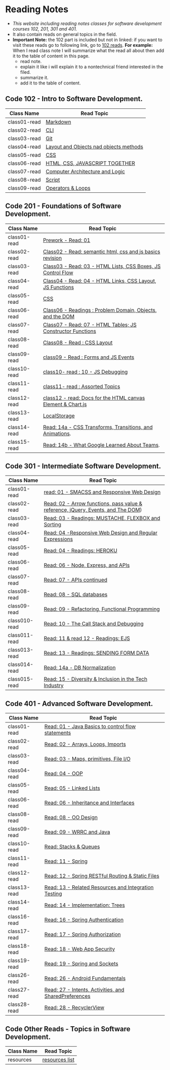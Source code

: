# Reading Notes
* *This website including reading notes classes for software development courses 102, 201, 301 and 401.*
* It also contain reads on general topics in the field.
* **Important Note:** the 102 part is included but not in linked: if you want to visit these reads go to following link, go to [ 102 reads](https://github.com/YazanSneneh/reading-notes).
**For example:**
 When I read class note I will summarize what the read all about then add it to the table of content in this page.
   * read note.
   * explain it like i will explain it to a nontechnical friend interested in the filed.
   * summarize it.
   * add it to the table of content.

## Code 102 - Intro to Software Development.
  | Class Name   | Read Topic                                                           |
  | ------------ | -------------------------------------------------------------------- |
  | class01-read | [Markdown](reading-notes/lab1-read.md)                               |
  | class02-read | [CLI ](reading-notes/lab2-read.md)                                   |
  | class03-read | [Git](reading-notes/lab3-read.md)                                    |
  | class04-read | [Layout and Objects nad objects methods](reading-notes/lab4-read.md) |
  | class05-read | [CSS](reading-notes/lab5-read.md)                                    |
  | class06-read | [ HTML, CSS, JAVASCRIPT TOGETHER](reading-notes/lab6a-read.md)       |
  | class07-read | [Computer Architecture and Logic](reading-notes/lab6b-read.md)       |
  | class08-read | [Script](reading-notes/lab7-read.md)                                 |
  | class09-read | [Operators & Loops](reading-notes/lab8-read.md)                      |

## Code 201 - Foundations of Software Development.
  | Class Name   | Read Topic                                                                 |
  | ------------ | -------------------------------------------------------------------------- |
  | class01-read | [Prework - Read: 01](prework.md)                                           |
  | class02-read | [Class02 - Read: semantic html, css and js basics revision](class-02.md)   |
  | class03-read | [Class03 - Read: 03 - HTML Lists, CSS Boxes, JS Control Flow](class-03.md) |
  | class04-read | [Class04 - Read: 04 - HTML Links, CSS Layout, JS Functions](class-04.md)   |
  | class05-read | [CSS](reading-notes/lab5-read.md)                                          |
  | class06-read | [Class06 - Readings : Problem Domain, Objects, and the DOM](class-06.md)   |
  | class07-read | [Class07 - Read: 07 - HTML Tables; JS Constructor Functions](class-07.md)  |
  | class08-read | [Class08 - Read : CSS Layout](class-08.md)                                 |
  | class09-read | [class09 - Read : Forms and JS Events](class-09.md)                        |
  | class10-read | [class10- read : 10 - JS Debugging](class-10.md)                           |
  | class11-read | [class11- read : Assorted Topics](class11.md)                              |
  | class12-read | [class12 - read: Docs for the HTML canvas Element & Chart.js](class12.md)  |
  | class13-read | [LocalStorage](class13.md)                                                 |
  | class14-read | [Read: 14a - CSS Transforms, Transitions, and Animations](read-14a.md).    |
  | class15-read | [Read: 14b - What Google Learned About Teams](read-14b.md).                |

## Code 301 - Intermediate Software Development.
  | Class Name    | Read Topic                |
  | ------------- | ----------------------------------------------------|
  | class01-read | [read: 01 - SMACSS and Responsive Web Design](301/class-01.md)  |
  | class02-read  | [Read: 02 - Arrow functions, pass value & reference, jQuery, Events, and The DOM](301/class-02.md)) |
  | class03-read  | [Read: 03 - Readings: MUSTACHE, FLEXBOX and Sorting](301/class-03.md)                               |
  | class04-read  | [Read: 04 -Responsive Web Design and Regular Expressions](301/class-04.md)                          |
  | class05-read  | [Read: 04 - Readings: HEROKU](301/class-05.md)                                                      |
  | class06-read  | [Read: 06 - Node, Express, and APIs](301/class-06.md)                                               |
  | class07-read  | [Read: 07 - APIs continued](301/class-07.md)                                                        |
  | class08-read  | [Read: 08 - SQL databases](301/class-08.md)                                                         |
  | class09-read  | [Read: 09 - Refactoring, Functional Programming](301/class-09.md)                                   |
  | class010-read | [Read: 10 - The Call Stack and Debugging](301/class-10.md)                                          |
  | class011-read | [Read: 11 & read 12 - Readings: EJS](301/class-11.md)                                               |
  | class013-read | [Read: 13 - Readings: SENDING FORM DATA](301/class-13.md)                                           |
  | class014-read | [Read: 14a - DB Normalization](301/class-14.md)                                                     |
  | class015-read | [Read: 15 - Diversity & Inclusion in the Tech Industry](301/class-15.md)                            |
 
## Code 401 - Advanced Software Development.

| Class Name   | Read Topic                                                            |
| ------------ | --------------------------------------------------------------------- |
| class01-read | [ Read: 01 - Java Basics to control flow statements](401/class-01.md) |
| class02-read | [ Read: 02 - Arrays, Loops, Imports](401/class-02.md)                 |
| class03-read | [ Read: 03 - Maps, primitives, File I/O](401/class-03.md)             |
| class04-read | [  Read: 04 - OOP](401/class-04.md)             |
| class05-read | [ Read: 05 - Linked Lists ](401/class-05.md)             |
| class06-read | [ Read: 06 - Inheritance and Interfaces ](401/class-06.md)             |
| class08-read | [ Read: 08 - OO Design ](401/class-08.md)             |
| class09-read | [ Read: 09 - WRRC and Java ](401/class-09.md)             |
| class10-read | [ Read: Stacks & Queues ](401/class-10.md)             |
| class11-read | [ Read: 11 - Spring ](401/class-11.md)             |
| class12-read | [ Read: 12 - Spring RESTful Routing & Static Files  ](401/class-12.md)             |
| class13-read | [ Read: 13 - Related Resources and Integration Testing  ](401/class-13.md)             |
| class14-read | [ Read: 14 - Implementation: Trees ](401/class-14.md)             |
| class16-read | [ Read: 16 - Spring Authentication ](401/class-16.md)             |
| class17-read | [ Read: 17 - Spring Authorization ](401/class-17.md)             |
| class18-read | [ Read: 18 - Web App Security ](401/class-18.md)             |
| class19-read | [ Read: 19 - Spring and Sockets ](401/class-19.md)             |
| class26-read | [ Read: 26 - Android Fundamentals ](401/class-26.md)             |
| class27-read | [ Read: 27 - Intents, Activities, and SharedPreferences ](401/class-28)             |
| class28-read | [ Read: 28 - RecyclerView ](401/class-28.md)             |
## Code Other Reads - Topics in Software Development.
| Class Name   | Read Topic                                              |
| ------------ | ------------------------------------------------------- |
| resources | [ resources list](other/file-system.md)                    |
 